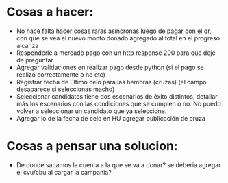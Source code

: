 # Cosas a hacer:

-   No hace falta hacer cosas raras asíncronas luego de pagar con el qr, con que se vea el nuevo monto donado agregado al total en el progreso alcanza
-   Responderle a mercado pago con un http response 200 para que deje de preguntar
-   Agregar validaciones en realizar pago desde python (si el pago se realizó correctamente o no etc)
-   Registrar fecha de último celo para las hembras (cruzas) (el campo desaparece si seleccionas macho)
-   Seleccionar candidatos tiene dos escenarios de éxito distintos, detallar más los escenarios con las condiciones que se cumplen o no. No puedo volver a seleccionar un candidato que ya seleccione.
-   Agregar lo de la fecha de celo en HU agregar publicación de cruza

# Cosas a pensar una solucion:

-   De donde sacamos la cuenta a la que se va a donar? se deberia agregar el cvu/cbu al cargar la campania?

